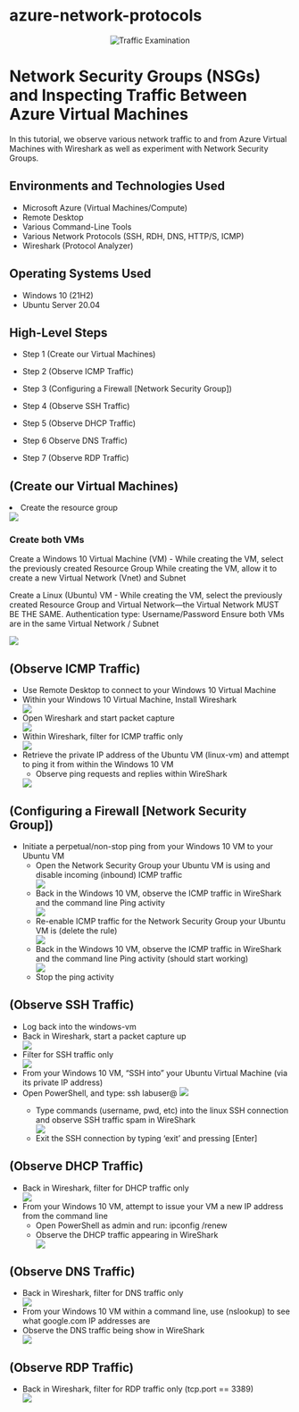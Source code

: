 # azure-network-protocols
<p align="center">
<img src="https://i.imgur.com/Ua7udoS.png" alt="Traffic Examination"/>
</p>

<h1>Network Security Groups (NSGs) and Inspecting Traffic Between Azure Virtual Machines</h1>
In this tutorial, we observe various network traffic to and from Azure Virtual Machines with Wireshark as well as experiment with Network Security Groups. <br />

<h2>Environments and Technologies Used</h2>

- Microsoft Azure (Virtual Machines/Compute)
- Remote Desktop
- Various Command-Line Tools
- Various Network Protocols (SSH, RDH, DNS, HTTP/S, ICMP)
- Wireshark (Protocol Analyzer)

<h2>Operating Systems Used </h2>

- Windows 10 (21H2)
- Ubuntu Server 20.04

<h2>High-Level Steps</h2>
  
- Step 1 (Create our Virtual Machines)

- Step 2 (Observe ICMP Traffic)

- Step 3 (Configuring a Firewall [Network Security Group])

- Step 4 (Observe SSH Traffic)

- Step 5 (Observe DHCP Traffic)

- Step 6 Observe DNS Traffic)

- Step 7 (Observe RDP Traffic)


<h2>(Create our Virtual Machines)</h2>

<p>
  <li> Create the resource group </li>
  <img src="https://i.imgur.com/pIjSMay.png" >
  
  
  <h3> Create both VMs</h3>
  
  <p>
  Create a Windows 10 Virtual Machine (VM) -
While creating the VM, select the previously created Resource Group
While creating the VM, allow it to create a new Virtual Network (Vnet) and Subnet
  </p>

 <p>Create a Linux (Ubuntu) VM -
While creating the VM, select the previously created Resource Group and Virtual Network—the Virtual Network MUST BE THE SAME.
Authentication type: Username/Password
Ensure both VMs are in the same Virtual Network / Subnet </p>

  <img src="https://i.imgur.com/muBE49k.png " >



<br />

<h2>(Observe ICMP Traffic) </h2>


<ul>
  <li>Use Remote Desktop to connect to your Windows 10 Virtual Machine </li>
  <li> Within your Windows 10 Virtual Machine, Install Wireshark</li>
  <img src="https://i.imgur.com/ux9SogQ.png "> 
  <li>Open Wireshark and start packet capture</li>
    <img src="https://i.imgur.com/iwyGq4E.png"> 
  <li>Within Wireshark, filter for ICMP traffic only</li>
  <img src="https://i.imgur.com/a0mxUyJ.png">
  <li>Retrieve the private IP address of the Ubuntu VM (linux-vm) and attempt to ping it from within the Windows 10 VM <ul> <li> Observe ping requests and replies within WireShark </li> </ul> </li>
  <img src="https://i.imgur.com/IIGtOXe.png">
</ul>


<!-- 

 --> 

<h2>(Configuring a Firewall [Network Security Group]) </h2>

<ul>
  <li> Initiate a perpetual/non-stop ping from your Windows 10 VM to your Ubuntu VM 
      <ul> 
        <li>Open the Network Security Group your Ubuntu VM is using and disable incoming (inbound) ICMP traffic </li> <img src="https://i.imgur.com/I0O3t5z.png">
        <li>Back in the Windows 10 VM, observe the ICMP traffic in WireShark and the command line Ping activity </li>    <img src="https://i.imgur.com/oPMj6Hd.png">
        <li>Re-enable ICMP traffic for the Network Security Group your Ubuntu VM is (delete the rule) </li> <img src="https://i.imgur.com/fMh3QWs.png">
        <li>Back in the Windows 10 VM, observe the ICMP traffic in WireShark and the command line Ping activity (should start working)</li> <img src="https://i.imgur.com/W1jIhn6.png">
         <li> Stop the ping activity </li> </li> 
      </ul>
 </li>
</ul>

<h2>(Observe SSH Traffic)</h2>

<ul>
  <li> Log back into the windows-vm </li>
  <li>Back in Wireshark, start a packet capture up </li>
   <img src="https://i.imgur.com/VkI2XJj.png">
  <li> Filter for SSH traffic only</li>
   <img src="https://i.imgur.com/zbbMsJj.png">
  <li>From your Windows 10 VM, “SSH into” your Ubuntu Virtual Machine (via its private IP address) </li>
  <li> Open PowerShell, and type: ssh labuser@<private IP address> <img src="https://i.imgur.com/9jRehp7.png">
 <ul> 
    <li>Type commands (username, pwd, etc) into the linux SSH connection and observe SSH traffic spam in WireShark </li> <img src="https://i.imgur.com/NasU3il.png">
    <li>Exit the SSH connection by typing ‘exit’ and pressing [Enter] </li> 
  </ul> </li>
    
</ul>

<h2> (Observe DHCP Traffic) </h2>

<ul>
  <li>Back in Wireshark, filter for DHCP traffic only </li>
  <img src="https://i.imgur.com/vUyTWBB.png" >
  <li>From your Windows 10 VM, attempt to issue your VM a new IP address from the command line 
  <ul>
    <li>Open PowerShell as admin and run: ipconfig /renew</li>  
    <li> Observe the DHCP traffic appearing in WireShark </li>  <img src="https://i.imgur.com/m2hAMV7.png">
  </ul> 
  </li>
</ul>

<h2>(Observe DNS Traffic) </h2>
<ul>
  <li>Back in Wireshark, filter for DNS traffic only</li>
   <img src="https://i.imgur.com/sGBXRWt.png">
  <li> From your Windows 10 VM within a command line, use (nslookup) to see what google.com IP addresses are  
  <li>Observe the DNS traffic being show in WireShark </li> 
  <img src="https://i.imgur.com/pa6um4C.png">
  </li></li>

  
</ul>


<h2> (Observe RDP Traffic) </h2>

<ul>
  <li> Back in Wireshark, filter for RDP traffic only (tcp.port == 3389) </li>
  <img src="https://i.imgur.com/2ZucrVl.png">
</ul>




































































